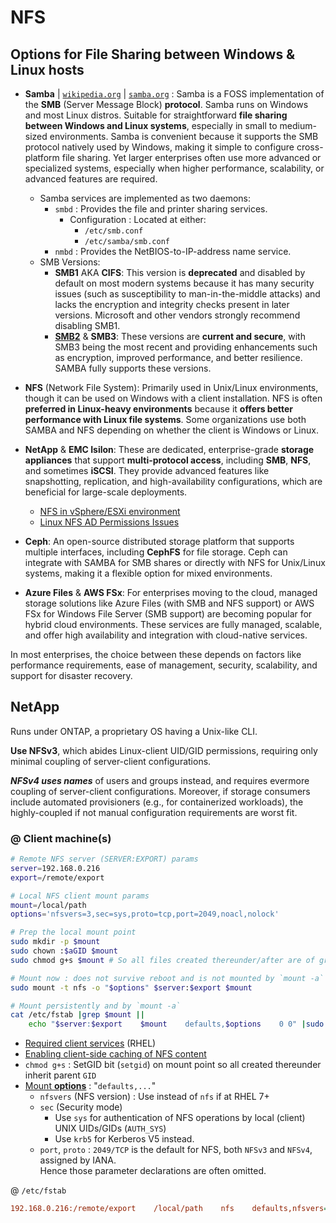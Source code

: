 # NFS

## Options for File Sharing between Windows &amp; Linux hosts

- **Samba** | [`wikipedia.org`](https://en.wikipedia.org/wiki/Samba_(software) "Wikipedia.org") | [`samba.org`](https://www.samba.org/ "samba.org") : Samba is a FOSS implementation of the __SMB__ (Server Message Block) __protocol__. Samba runs on Windows and most Linux distros. Suitable for straightforward __file sharing between Windows and Linux systems__, especially in small to medium-sized environments. Samba is convenient because it supports the SMB protocol natively used by Windows, making it simple to configure cross-platform file sharing. Yet larger enterprises often use more advanced or specialized systems, especially when higher performance, scalability, or advanced features are required. 
    - Samba services are implemented as two daemons:
        - `smbd` : Provides the file and printer sharing services.
            - Configuration : Located at either:
                - `/etc/smb.conf`
                - `/etc/samba/smb.conf`
        - `nmbd` : Provides the NetBIOS-to-IP-address name service.
    - SMB Versions:
        - **SMB1** AKA **CIFS**: This version is __deprecated__ and disabled by default on most modern systems because it has many security issues (such as susceptibility to man-in-the-middle attacks) and lacks the encryption and integrity checks present in later versions. Microsoft and other vendors strongly recommend disabling SMB1.
        - [**SMB2**](https://learn.microsoft.com/en-us/openspecs/windows_protocols/ms-smb2/4287490c-602c-41c0-a23e-140a1f137832 "learn.microsoft.com") &amp; **SMB3**: These versions are __current and secure__, with SMB3 being the most recent and providing enhancements such as encryption, improved performance, and better resilience. SAMBA fully supports these versions.

- **NFS** (Network File System): Primarily used in Unix/Linux environments, though it can be used on Windows with a client installation. NFS is often __preferred in Linux-heavy environments__ because it __offers better performance with Linux file systems__. Some organizations use both SAMBA and NFS depending on whether the client is Windows or Linux.

- **NetApp** &amp; **EMC Isilon**: These are dedicated, enterprise-grade __storage appliances__ that support __multi-protocol access__, including **SMB**, **NFS**, and sometimes **iSCSI**. They provide advanced features like snapshotting, replication, and high-availability configurations, which are beneficial for large-scale deployments. 
    - [NFS in vSphere/ESXi environment](https://chatgpt.com/share/6800c8c1-aa1c-4e94-9601-a022f240f7fa "ChatGPT") 
    - [Linux NFS AD Permissions Issues](https://chatgpt.com/share/6718413f-03c0-8009-8b4e-b7435fc7f9ba "ChatGPT")

- **Ceph**: An open-source distributed storage platform that supports multiple interfaces, including __CephFS__ for file storage. Ceph can integrate with SAMBA for SMB shares or directly with NFS for Unix/Linux systems, making it a flexible option for mixed environments.

- **Azure Files** &amp; **AWS FSx**: For enterprises moving to the cloud, managed storage solutions like Azure Files (with SMB and NFS support) or AWS FSx for Windows File Server (SMB support) are becoming popular for hybrid cloud environments. These services are fully managed, scalable, and offer high availability and integration with cloud-native services.

In most enterprises, the choice between these depends on factors like performance requirements, ease of management, security, scalability, and support for disaster recovery.


## NetApp

Runs under ONTAP, a proprietary OS having a Unix-like CLI.

**Use NFSv3**, which abides Linux-client UID/GID permissions, 
requiring only minimal coupling of server-client configurations. 

***NFSv4 uses names*** of users and groups instead, 
and requires evermore coupling of server-client configurations. 
Moreover, if storage consumers include automated provisioners 
(e.g., for containerized workloads),
the highly-coupled if not manual 
configuration requirements are worst fit.

### @ Client machine(s)

```bash
# Remote NFS server (SERVER:EXPORT) params
server=192.168.0.216
export=/remote/export

# Local NFS client mount params
mount=/local/path
options='nfsvers=3,sec=sys,proto=tcp,port=2049,noacl,nolock'

# Prep the local mount point
sudo mkdir -p $mount
sudo chown :$aGID $mount
sudo chmod g+s $mount # So all files created thereunder/after are of group $aGID

# Mount now : does not survive reboot and is not mounted by `mount -a`
sudo mount -t nfs -o "$options" $server:$export $mount

# Mount persistently and by `mount -a` 
cat /etc/fstab |grep $mount ||
    echo "$server:$export    $mount    defaults,$options    0 0" |sudo tee -a /etc/fstab

```
- [Required client services](https://docs.redhat.com/en/documentation/red_hat_enterprise_linux/8/html/managing_file_systems/mounting-nfs-shares_managing-file-systems#services-required-on-an-nfs-client_mounting-nfs-shares "docs.redhat.com") (RHEL)
- [Enabling client-side caching of NFS content](https://docs.redhat.com/en/documentation/red_hat_enterprise_linux/8/html/managing_file_systems/mounting-nfs-shares_managing-file-systems#enabling-client-side-caching-of-nfs-content_mounting-nfs-shares "docs.redhat.com")
- `chmod g+s` : SetGID bit (`setgid`) on mount point so all created thereunder inherit parent `GID`
- [Mount __options__](https://docs.redhat.com/en/documentation/red_hat_enterprise_linux/8/html/managing_file_systems/mounting-nfs-shares_managing-file-systems#frequently-used-nfs-mount-options_mounting-nfs-shares "docs.redhat.com") : "`defaults,...`" 
    - `nfsvers` (NFS version) : Use instead of `nfs` if at RHEL 7+
    - `sec` (Security mode)
        - Use `sys` for authentication of NFS operations by local (client) UNIX UIDs/GIDs (`AUTH_SYS`)
        - Use `krb5` for Kerberos V5 instead.
    - `port`, `proto` : `2049/TCP` is the default for NFS, both `NFSv3` and `NFSv4`, 
  assigned by <def title="Internet Assigned Numbers Authority">IANA</def>.  
  Hence those parameter declarations are often omitted.

@ `/etc/fstab`

```ini
192.168.0.216:/remote/export    /local/path    nfs    defaults,nfsvers=3,sec=sys,port=2049,proto=tcp,noacl,nolock    0 0 
```


### &nbsp;
<!-- 

# Markdown Cheatsheet

[Markdown Cheatsheet](https://github.com/adam-p/markdown-here/wiki/Markdown-Cheatsheet "Wiki @ GitHub")


# Link @ (HTML | MD)

([HTML](___.md "___"))   


# Bookmark

- Reference
[Foo](#foo)

- Target
<a name="foo"></a>

-->


